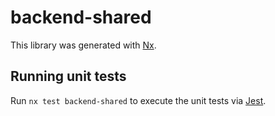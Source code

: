 # backend-shared

This library was generated with [Nx](https://nx.dev).

## Running unit tests

Run `nx test backend-shared` to execute the unit tests via [Jest](https://jestjs.io).
